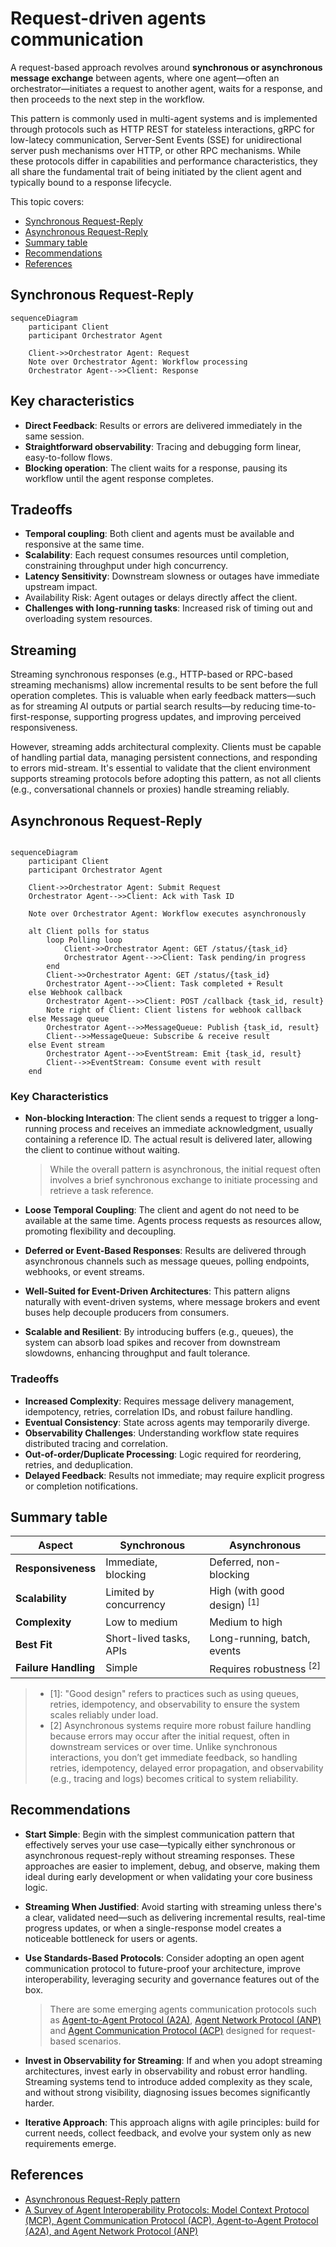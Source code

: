 # Request-driven agents communication

A request-based approach revolves around **synchronous or asynchronous message
exchange** between agents, where one agent—often an orchestrator—initiates a
request to another agent, waits for a response, and then proceeds to the next
step in the workflow.

This pattern is commonly used in multi-agent systems and is implemented through
protocols such as HTTP REST for stateless interactions, gRPC for low-latecy
communication, Server-Sent Events (SSE) for unidirectional server push
mechanisms over HTTP, or other RPC mechanisms. While these protocols differ in
capabilities and performance characteristics, they all share the fundamental
trait of being initiated by the client agent and typically bound to a response
lifecycle.

This topic covers:

- [Synchronous Request-Reply](#synchronous-request-reply)
- [Asynchronous Request-Reply](#asynchronous-request-reply)
- [Summary table](#summary-table)
- [Recommendations](#recommendations)
- [References](#references)

## Synchronous Request-Reply

```mermaid
sequenceDiagram
    participant Client
    participant Orchestrator Agent

    Client->>Orchestrator Agent: Request
    Note over Orchestrator Agent: Workflow processing
    Orchestrator Agent-->>Client: Response
```

## Key characteristics

- **Direct Feedback**: Results or errors are delivered immediately in the same
  session.
- **Straightforward observability**: Tracing and debugging form linear,
  easy-to-follow flows.
- **Blocking operation**: The client waits for a response, pausing its workflow
  until the agent response completes.

## Tradeoffs

- **Temporal coupling**: Both client and agents must be available and responsive
  at the same time.
- **Scalability**: Each request consumes resources until completion,
  constraining throughput under high concurrency.
- **Latency Sensitivity**: Downstream slowness or outages have immediate
  upstream impact.
- Availability Risk: Agent outages or delays directly affect the client.
- **Challenges with long-running tasks**: Increased risk of timing out and
  overloading system resources.

## Streaming

Streaming synchronous responses (e.g., HTTP-based or RPC-based streaming
mechanisms) allow incremental results to be sent before the full operation
completes. This is valuable when early feedback matters—such as for streaming AI
outputs or partial search results—by reducing time-to-first-response, supporting
progress updates, and improving perceived responsiveness.

However, streaming adds architectural complexity. Clients must be capable of
handling partial data, managing persistent connections, and responding to errors
mid-stream. It's essential to validate that the client environment supports
streaming protocols before adopting this pattern, as not all clients (e.g.,
conversational channels or proxies) handle streaming reliably.

## Asynchronous Request-Reply

```mermaid

sequenceDiagram
    participant Client
    participant Orchestrator Agent

    Client->>Orchestrator Agent: Submit Request
    Orchestrator Agent-->>Client: Ack with Task ID

    Note over Orchestrator Agent: Workflow executes asynchronously

    alt Client polls for status
        loop Polling loop
            Client->>Orchestrator Agent: GET /status/{task_id}
            Orchestrator Agent-->>Client: Task pending/in progress
        end
        Client->>Orchestrator Agent: GET /status/{task_id}
        Orchestrator Agent-->>Client: Task completed + Result
    else Webhook callback
        Orchestrator Agent-->>Client: POST /callback {task_id, result}
        Note right of Client: Client listens for webhook callback
    else Message queue
        Orchestrator Agent-->>MessageQueue: Publish {task_id, result}
        Client-->>MessageQueue: Subscribe & receive result
    else Event stream
        Orchestrator Agent-->>EventStream: Emit {task_id, result}
        Client-->>EventStream: Consume event with result
    end
```

### Key Characteristics

- **Non-blocking Interaction**: The client sends a request to trigger a
  long-running process and receives an immediate acknowledgment, usually
  containing a reference ID. The actual result is delivered later, allowing the
  client to continue without waiting.

  > While the overall pattern is asynchronous, the initial request often
  > involves a brief synchronous exchange to initiate processing and retrieve a
  > task reference.

- **Loose Temporal Coupling**: The client and agent do not need to be available
  at the same time. Agents process requests as resources allow, promoting
  flexibility and decoupling.

- **Deferred or Event-Based Responses**: Results are delivered through
  asynchronous channels such as message queues, polling endpoints, webhooks, or
  event streams.

- **Well-Suited for Event-Driven Architectures**: This pattern aligns naturally
  with event-driven systems, where message brokers and event buses help decouple
  producers from consumers.

- **Scalable and Resilient**: By introducing buffers (e.g., queues), the system
  can absorb load spikes and recover from downstream slowdowns, enhancing
  throughput and fault tolerance.

### Tradeoffs

- **Increased Complexity**: Requires message delivery management, idempotency,
  retries, correlation IDs, and robust failure handling.
- **Eventual Consistency**: State across agents may temporarily diverge.
- **Observability Challenges**: Understanding workflow state requires
  distributed tracing and correlation.
- **Out-of-order/Duplicate Processing**: Logic required for reordering, retries,
  and deduplication.
- **Delayed Feedback**: Results not immediate; may require explicit progress or
  completion notifications.

## Summary table

| **Aspect**           | **Synchronous**         | **Asynchronous**                             |
| -------------------- | ----------------------- | -------------------------------------------- |
| **Responsiveness**   | Immediate, blocking     | Deferred, non-blocking                       |
| **Scalability**      | Limited by concurrency  | High (with good design) <sup>[1]</sup></sup> |
| **Complexity**       | Low to medium           | Medium to high                               |
| **Best Fit**         | Short-lived tasks, APIs | Long-running, batch, events                  |
| **Failure Handling** | Simple                  | Requires robustness <sup>[2]</sup>           |

> - [1]: "Good design" refers to practices such as using queues, retries,
>   idempotency, and observability to ensure the system scales reliably under
>   load.
> - [2] Asynchronous systems require more robust failure handling because errors
>   may occur after the initial request, often in downstream services or over
>   time. Unlike synchronous interactions, you don’t get immediate feedback, so
>   handling retries, idempotency, delayed error propagation, and observability
>   (e.g., tracing and logs) becomes critical to system reliability.

## Recommendations

- **Start Simple**: Begin with the simplest communication pattern that
  effectively serves your use case—typically either synchronous or asynchronous
  request-reply without streaming responses. These approaches are easier to
  implement, debug, and observe, making them ideal during early development or
  when validating your core business logic.

- **Streaming When Justified**: Avoid starting with streaming unless there's a
  clear, validated need—such as delivering incremental results, real-time
  progress updates, or when a single-response model creates a noticeable
  bottleneck for users or agents.

- **Use Standards-Based Protocols**: Consider adopting an open agent
  communication protocol to future-proof your architecture, improve
  interoperability, leveraging security and governance features out of the box.

  > There are some emerging agents communication protocols such as
  > [Agent-to-Agent Protocol (A2A)](https://a2aprotocol.ai/),
  > [Agent Network Protocol (ANP)](https://agent-network-protocol.com/) and
  > [Agent Communication Protocol (ACP)](https://agentcommunicationprotocol.dev/introduction/welcome)
  > designed for request-based scenarios.

- **Invest in Observability for Streaming**: If and when you adopt streaming
  architectures, invest early in observability and robust error handling.
  Streaming systems tend to introduce added complexity as they scale, and
  without strong visibility, diagnosing issues becomes significantly harder.

- **Iterative Approach**: This approach aligns with agile principles: build for
  current needs, collect feedback, and evolve your system only as new
  requirements emerge.

## References

- [Asynchronous Request-Reply pattern](https://learn.microsoft.com/en-us/azure/architecture/patterns/async-request-reply)
- [A Survey of Agent Interoperability Protocols: Model Context Protocol (MCP), Agent Communication Protocol (ACP), Agent-to-Agent Protocol (A2A), and Agent Network Protocol (ANP)](https://arxiv.org/html/2505.02279v1)

